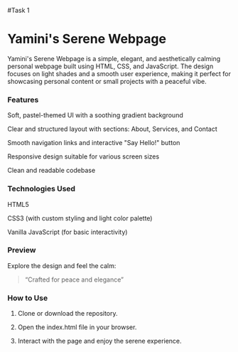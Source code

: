 #Task 1
# Yamini's Serene Webpage

Yamini's Serene Webpage is a simple, elegant, and aesthetically calming personal webpage built using HTML, CSS, and JavaScript. The design focuses on light shades and a smooth user experience, making it perfect for showcasing personal content or small projects with a peaceful vibe.

### Features

Soft, pastel-themed UI with a soothing gradient background

Clear and structured layout with sections: About, Services, and Contact

Smooth navigation links and interactive "Say Hello!" button

Responsive design suitable for various screen sizes

Clean and readable codebase


### Technologies Used

HTML5

CSS3 (with custom styling and light color palette)

Vanilla JavaScript (for basic interactivity)


 ### Preview

Explore the design and feel the calm:

> “Crafted for peace and elegance”



### How to Use

1. Clone or download the repository.


2. Open the index.html file in your browser.


3. Interact with the page and enjoy the serene experience.
